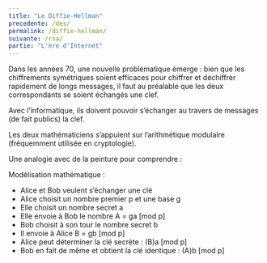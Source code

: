 ```yaml
---
title: "Le Diffie-Hellman"
precedente: /des/
permalink: /diffie-hellman/
suivante: /rsa/
partie: "L'ère d'Internet"
---
```


Dans les années 70, une nouvelle problématique émerge : bien que les chiffrements symétriques soient efficaces pour chiffrer et déchiffrer rapidement de longs messages, il faut au préalable que les deux correspondants se soient échangés une clef.

Avec l’informatique, ils doivent pouvoir s’échanger au travers de messages (de fait publics) la clef.

Les deux mathématiciens s’appuient sur l’arithmétique modulaire (fréquemment utilisée en cryptologie).

Une analogie avec de la peinture pour comprendre :

Modélisation mathématique :
* Alice et Bob veulent s’échanger une clé
* Alice choisit un nombre premier p et une base g
* Elle choisit un nombre secret a
* Elle envoie à Bob le nombre A = ga [mod p]
* Bob choisit à son tour le nombre secret b
* Il envoie à Alice B = gb [mod p]
* Alice peut déterminer la clé secrète : (B)a [mod p]
* Bob en fait de même et obtient la clé identique : (A)b [mod p]
